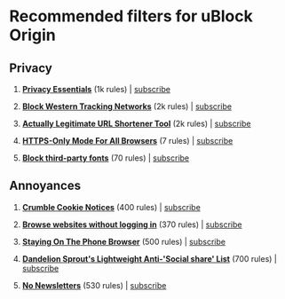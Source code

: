 # Recommended filters for uBlock Origin

## Privacy

1) [**Privacy Essentials**](https://github.com/yokoffing/filterlists/blob/main/privacy_essentials.txt) (1k rules) | [subscribe](https://subscribe.adblockplus.org/?location=https://raw.githubusercontent.com/yokoffing/filterlists/main/privacy_essentials.txt&title=Privacy%20Essentials)

2) [**Block Western Tracking Networks**](https://github.com/bitsper2nd/content-filters/blob/main/block-west-track.txt) (2k rules) | [subscribe](https://subscribe.adblockplus.org/?location=https://raw.githubusercontent.com/bitsper2nd/content-filters/main/block-west-track.txt&title=block%20western%20tracking%20networks)

3) [**Actually Legitimate URL Shortener Tool**](https://github.com/DandelionSprout/adfilt/blob/master/LegitimateURLShortener.txt) (2k rules) | [subscribe](https://subscribe.adblockplus.org/?location=https://raw.githubusercontent.com/DandelionSprout/adfilt/master/LegitimateURLShortener.txt&title=Actually%20Legitimate%20URL%20Shortener%20Tool)

4) [**HTTPS-Only Mode For All Browsers**](https://github.com/DandelionSprout/adfilt/blob/master/Special%20security%20lists/HTTPSOnlyModeForAllBrowsers.txt) (7 rules) | [subscribe](https://subscribe.adblockplus.org/?location=https://raw.githubusercontent.com/DandelionSprout/adfilt/refs/heads/master/Special%20security%20lists/HTTPSOnlyModeForAllBrowsers.txt&title=HTTPS%20Only%20Mode%20For%20All%20Browsers)

5) [**Block third-party fonts**](https://github.com/yokoffing/filterlists/blob/main/block_third_party_fonts.txt) (70 rules) | [subscribe](https://subscribe.adblockplus.org/?location=https://raw.githubusercontent.com/yokoffing/filterlists/main/block_third_party_fonts.txt&title=Block%20third-party%20fonts)


## Annoyances

1) [**Crumble Cookie Notices**](https://github.com/bitsper2nd/content-filters/raw/refs/heads/main/crumble_cookie_notices.txt) (400 rules) | [subscribe](https://subscribe.adblockplus.org/?location=https://raw.githubusercontent.com/bitsper2nd/content-filters/refs/heads/main/crumble_cookie_notices.txt&title=Crumble%20Cookie%20Notices)

2) [**Browse websites without logging in**](https://github.com/DandelionSprout/adfilt/blob/master/BrowseWebsitesWithoutLoggingIn.txt) (370 rules) | [subscribe](https://subscribe.adblockplus.org/?location=https://raw.githubusercontent.com/DandelionSprout/adfilt/master/BrowseWebsitesWithoutLoggingIn.txt&title=Browse%20websites%20without%20logging%20in)

3) [**Staying On The Phone Browser**](https://github.com/DandelionSprout/adfilt/blob/master/stayingonbrowser/Staying%20On%20The%20Phone%20Browser) (500 rules) | [subscribe](https://raw.githubusercontent.com/DandelionSprout/adfilt/master/stayingonbrowser/Staying%20On%20The%20Phone%20Browser)

4) [**Dandelion Sprout's Lightweight Anti-'Social share' List**](https://github.com/DandelionSprout/adfilt/blob/master/SocialShareList.txt) (700 rules) | [subscribe](https://raw.githubusercontent.com/DandelionSprout/adfilt/master/SocialShareList.txt)

5) [**No Newsletters**](https://github.com/bitsper2nd/content-filters/blob/main/no-newsletters.txt) (530 rules) | [subscribe](https://raw.githubusercontent.com/bitsper2nd/content-filters/main/no-newsletters.txt)
